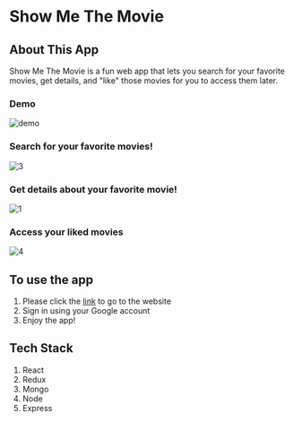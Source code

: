 # Show Me The Movie

## About This App

Show Me The Movie is a fun web app that lets you search for your favorite movies, get details, and "like" those movies for you to access them later.

### Demo
![demo](https://user-images.githubusercontent.com/28583016/48362890-81dca900-e659-11e8-8a9f-944fae0682a8.gif)

### Search for your favorite movies!
![3](https://user-images.githubusercontent.com/28583016/48290570-34c5c080-e428-11e8-9dc4-e54730377133.PNG)
### Get details about your favorite movie!
![1](https://user-images.githubusercontent.com/28583016/48290559-2b3c5880-e428-11e8-92ec-49d705b7f11a.PNG)
### Access your liked movies
![4](https://user-images.githubusercontent.com/28583016/48290836-2fb54100-e429-11e8-9d87-effb65cfd5bc.PNG)

## To use the app

1. Please click the [link](https://isaac-smtm.herokuapp.com) to go to the website
2. Sign in using your Google account
3. Enjoy the app!

## Tech Stack
1. React
2. Redux
3. Mongo
4. Node
5. Express

